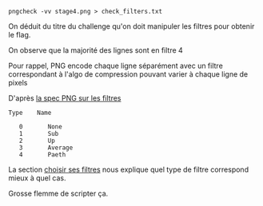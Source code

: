 `pngcheck -vv stage4.png > check_filters.txt`

On déduit du titre du challenge qu'on doit manipuler les filtres pour obtenir le flag.

On observe que la majorité des lignes sont en filtre 4

Pour rappel, PNG encode chaque ligne séparément avec un filtre correspondant à l'algo de compression pouvant varier à chaque ligne de pixels

D'après [la spec PNG sur les filtres](http://www.libpng.org/pub/png/spec/1.2/PNG-Filters.html)

```
Type    Name
   
   0       None
   1       Sub
   2       Up
   3       Average
   4       Paeth
```

La section [choisir ses filtres](http://www.libpng.org/pub/png/spec/1.2/PNG-Encoders.html#E.Filter-selection) nous explique quel type de filtre correspond mieux à quel cas.

Grosse flemme de scripter ça.

